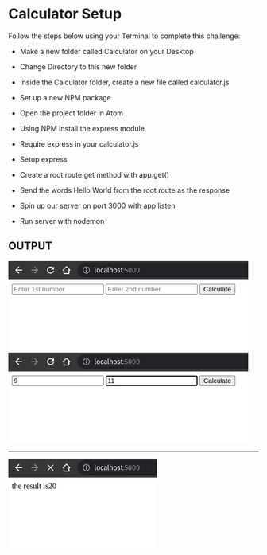 # Calculator Setup
Follow the steps below using your Terminal to complete this challenge:
- Make a new folder called Calculator on your Desktop

- Change Directory to this new folder

- Inside the Calculator folder, create a new file called calculator.js

- Set up a new NPM package

- Open the project folder in Atom 

- Using NPM install the express module

- Require express in your calculator.js

- Setup express

- Create a root route get method with app.get()

- Send the words Hello World from the root route as the response

- Spin up our server on port 3000 with app.listen

- Run server with nodemon

## OUTPUT
<img src="https://github.com/Sohoxic/WEB-DEVELOPMENT/blob/main/express/img/1.png" ><img src="https://github.com/Sohoxic/WEB-DEVELOPMENT/blob/main/express/img/2.png"><hr></hr>
<img  src="https://github.com/Sohoxic/WEB-DEVELOPMENT/blob/main/express/img/result.png">


